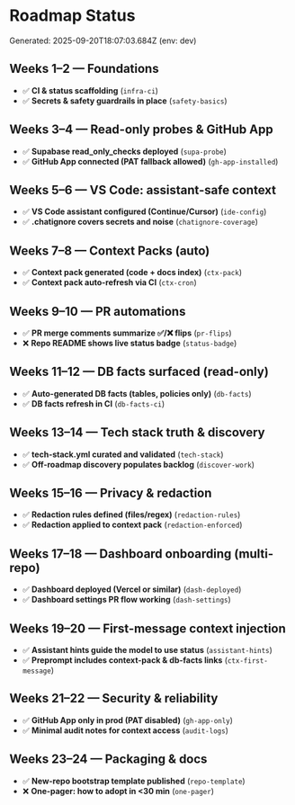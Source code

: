 # Roadmap Status
Generated: 2025-09-20T18:07:03.684Z (env: dev)
## Weeks 1–2 — Foundations
- ✅ **CI & status scaffolding** (`infra-ci`)
- ✅ **Secrets & safety guardrails in place** (`safety-basics`)

## Weeks 3–4 — Read-only probes & GitHub App
- ✅ **Supabase read_only_checks deployed** (`supa-probe`)
- ✅ **GitHub App connected (PAT fallback allowed)** (`gh-app-installed`)

## Weeks 5–6 — VS Code: assistant-safe context
- ✅ **VS Code assistant configured (Continue/Cursor)** (`ide-config`)
- ✅ **.chatignore covers secrets and noise** (`chatignore-coverage`)

## Weeks 7–8 — Context Packs (auto)
- ✅ **Context pack generated (code + docs index)** (`ctx-pack`)
- ✅ **Context pack auto-refresh via CI** (`ctx-cron`)

## Weeks 9–10 — PR automations
- ✅ **PR merge comments summarize ✅/❌ flips** (`pr-flips`)
- ❌ **Repo README shows live status badge** (`status-badge`)

## Weeks 11–12 — DB facts surfaced (read-only)
- ✅ **Auto-generated DB facts (tables, policies only)** (`db-facts`)
- ✅ **DB facts refresh in CI** (`db-facts-ci`)

## Weeks 13–14 — Tech stack truth & discovery
- ✅ **tech-stack.yml curated and validated** (`tech-stack`)
- ✅ **Off-roadmap discovery populates backlog** (`discover-work`)

## Weeks 15–16 — Privacy & redaction
- ✅ **Redaction rules defined (files/regex)** (`redaction-rules`)
- ✅ **Redaction applied to context pack** (`redaction-enforced`)

## Weeks 17–18 — Dashboard onboarding (multi-repo)
- ✅ **Dashboard deployed (Vercel or similar)** (`dash-deployed`)
- ✅ **Dashboard settings PR flow working** (`dash-settings`)

## Weeks 19–20 — First-message context injection
- ✅ **Assistant hints guide the model to use status** (`assistant-hints`)
- ✅ **Preprompt includes context-pack & db-facts links** (`ctx-first-message`)

## Weeks 21–22 — Security & reliability
- ✅ **GitHub App only in prod (PAT disabled)** (`gh-app-only`)
- ✅ **Minimal audit notes for context access** (`audit-logs`)

## Weeks 23–24 — Packaging & docs
- ✅ **New-repo bootstrap template published** (`repo-template`)
- ❌ **One-pager: how to adopt in <30 min** (`one-pager`)
